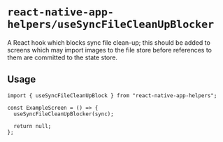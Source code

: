 # `react-native-app-helpers/useSyncFileCleanUpBlocker`

A React hook which blocks sync file clean-up; this should be added to screens
which may import images to the file store before references to them are
committed to the state store.

## Usage

```tsx
import { useSyncFileCleanUpBlock } from "react-native-app-helpers";

const ExampleScreen = () => {
  useSyncFileCleanUpBlocker(sync);

  return null;
};
```
